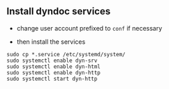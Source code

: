 ## Install dyndoc services

* change user account prefixed to `conf` if necessary

* then install the services

```
sudo cp *.service /etc/systemd/system/
sudo systemctl enable dyn-srv
sudo systemctl enable dyn-html
sudo systemctl enable dyn-http
sudo systemctl start dyn-http
```